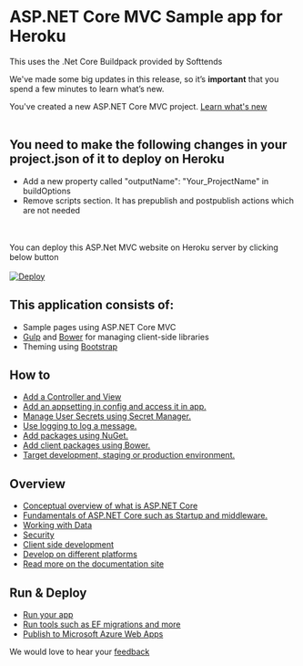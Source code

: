 # ASP.NET Core MVC Sample app for Heroku

This uses the .Net Core Buildpack provided by Softtends<br>

We've made some big updates in this release, so it’s **important** that you spend a few minutes to learn what’s new.

You've created a new ASP.NET Core MVC project. [Learn what's new](https://go.microsoft.com/fwlink/?LinkId=518016)
<br/>
<br/>
## You need to make the following changes in your project.json of it to deploy on Heroku
*   Add a new property called "outputName": "Your_ProjectName" in buildOptions  
*   Remove scripts section. It has prepublish and postpublish actions which are not needed
<br/>
<br/>
You can deploy this ASP.Net MVC website on Heroku server by clicking below button
<br/>
<br/>
<a href="https://heroku.com/deploy?template=https://github.com/heroku-softtrends/dotnetmvc.sample/tree/master">
  <img src="https://www.herokucdn.com/deploy/button.svg" alt="Deploy">
</a>

## This application consists of:

*   Sample pages using ASP.NET Core MVC
*   [Gulp](https://go.microsoft.com/fwlink/?LinkId=518007) and [Bower](https://go.microsoft.com/fwlink/?LinkId=518004) for managing client-side libraries
*   Theming using [Bootstrap](https://go.microsoft.com/fwlink/?LinkID=398939)

## How to

*   [Add a Controller and View](https://go.microsoft.com/fwlink/?LinkID=398600)
*   [Add an appsetting in config and access it in app.](https://go.microsoft.com/fwlink/?LinkID=699562)
*   [Manage User Secrets using Secret Manager.](https://go.microsoft.com/fwlink/?LinkId=699315)
*   [Use logging to log a message.](https://go.microsoft.com/fwlink/?LinkId=699316)
*   [Add packages using NuGet.](https://go.microsoft.com/fwlink/?LinkId=699317)
*   [Add client packages using Bower.](https://go.microsoft.com/fwlink/?LinkId=699318)
*   [Target development, staging or production environment.](https://go.microsoft.com/fwlink/?LinkId=699319)

## Overview

*   [Conceptual overview of what is ASP.NET Core](https://go.microsoft.com/fwlink/?LinkId=518008)
*   [Fundamentals of ASP.NET Core such as Startup and middleware.](https://go.microsoft.com/fwlink/?LinkId=699320)
*   [Working with Data](https://go.microsoft.com/fwlink/?LinkId=398602)
*   [Security](https://go.microsoft.com/fwlink/?LinkId=398603)
*   [Client side development](https://go.microsoft.com/fwlink/?LinkID=699321)
*   [Develop on different platforms](https://go.microsoft.com/fwlink/?LinkID=699322)
*   [Read more on the documentation site](https://go.microsoft.com/fwlink/?LinkID=699323)

## Run & Deploy

*   [Run your app](https://go.microsoft.com/fwlink/?LinkID=517851)
*   [Run tools such as EF migrations and more](https://go.microsoft.com/fwlink/?LinkID=517853)
*   [Publish to Microsoft Azure Web Apps](https://go.microsoft.com/fwlink/?LinkID=398609)

We would love to hear your [feedback](https://go.microsoft.com/fwlink/?LinkId=518015)
